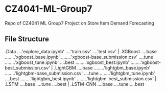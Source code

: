 # CZ4041-ML-Group7
Repo of CZ4041 ML Group7 Project on Store Item Demand Forecasting

## File Structure
.Data
....'explore_data.ipynb'
....'train.csv'
....'test.csv'
|
.XGBoost
....base
........'xgboost_base.ipynb'
........'xgboost-base_submission.csv'
....tune
........'xgboost_tune.ipynb'
....best
........'xgboost_best.ipynb'
........'xgboost-best_submission.csv'
|
.LightGBM
....base
........'lightgbm_base.ipynb'
........'lightgbm-base_submission.csv'
....tune
........'lightgbm_tune.ipynb'
....best
........'lightgbm_best.ipynb'
........'lightgbm-best_submission.csv'
|
.LSTM
....base
....tune
....best
|
.LSTM-CNN
....base
....tune
....best

